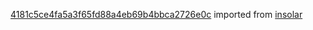 [4181c5ce4fa5a3f65fd88a4eb69b4bbca2726e0c](https://github.com/insolar/insolar/commit/4181c5ce4fa5a3f65fd88a4eb69b4bbca2726e0c) imported from [insolar](https://github.com/insolar/insolar)
